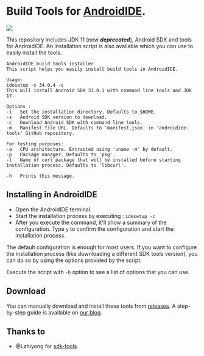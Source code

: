 # Build Tools for [AndroidIDE](https://github.com/AndroidIDEOfficial/AndroidIDE).
<a href="https://github.com/AndroidIDEOfficial/AndroidIDE"><img src="https://androidide.com/github/img/androidide.php?part&for-the-badge"/></a><br>

This repository includes JDK 11 (now _**deprecated**_), Android SDK and tools for AndroidIDE. An installation script is also available which you can use to easily install the tools.
```
AndroidIDE build tools installer
This script helps you easily install build tools in AndroidIDE.

Usage:
idesetup -s 34.0.4 -c
This will install Android SDK 33.0.1 with command line tools and JDK 17.

Options :
-i   Set the installation directory. Defaults to $HOME.
-s   Android SDK version to download.
-c   Download Android SDK with command line tools.
-m   Manifest file URL. Defaults to 'manifest.json' in 'androidide-tools' GitHub repository.

For testing purposes:
-a   CPU architecture. Extracted using 'uname -m' by default.
-p   Package manager. Defaults to 'pkg'.
-l   Name of curl package that will be installed before starting installation process. Defaults to 'libcurl'.

-h   Prints this message.
```

## Installing in AndroidIDE
- Open the AndroidIDE terminal.
- Start the installation process by executing : `idesetup -c`
- After you execute the command, it'll show a summary of the configuration. Type `y` to confirm the configuration and start the installation process.

The default configuration is enough for most users. If you want to configure the installation process (like downloading a different SDK tools version), you can do so by using the options provided by the script.

Execute the script with `-h` option to see a list of options that you can use.

## Download
You can manually download and install these tools from [releases](https://github.com/AndroidIDEOfficial/androidide-build-tools/releases). A step-by-step guide is available on [our blog](https://androidide.com/blogs/getting-started/2023/07/17/manually-installing-build-tools-in-androidide/).

## Thanks to
- @Lzhiyong for [sdk-tools](https://github.com/Lzhiyong/sdk-tools).
